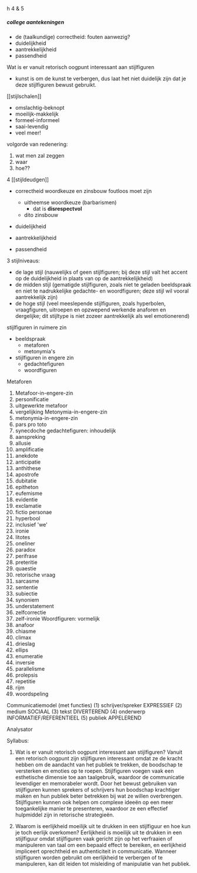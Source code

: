 h 4 & 5

##### college aantekeningen
- de (taalkundige) correctheid: fouten aanwezig?
- duidelijkheid
- aantrekkelijkheid
- passendheid

Wat is er vanuit retorisch oogpunt interessant aan stijlfiguren
- kunst is om de kunst te verbergen, dus laat het niet duidelijk zijn dat je deze stijlfiguren bewust gebruikt.













[[stijlschalen]]
- omslachtig-beknopt
- moeilijk-makkelijk
- formeel-informeel
- saai-levendig
- veel meer!

volgorde van redenering:
1. wat men zal zeggen
2. waar
3. hoe??

4 [[stijldeudgen]]
- correctheid
	woordkeuze en zinsbouw foutloos moet zijn
	- uitheemse woordkeuze (barbarismen)
		- dat is **disrespectvol**
	- dito zinsbouw

- duidelijkheid
- aantrekkelijkheid
- passendheid


3 stijlniveaus:
- de lage stijl (nauwelijks of geen stijlfiguren; bij deze stijl valt het accent op de duidelijkheid in plaats van op de aantrekkelijkheid)
- de midden stijl (gematigde stijlfiguren, zoals niet te geladen beeldspraak en niet te nadrukkelijke gedachte- en woordfiguren; deze stijl wil vooral aantrekkelijk zijn)
- de hoge stijl (veel meeslepende stijlfiguren, zoals hyperbolen, vraagfiguren, uitroepen en opzwepend werkende anaforen en dergelijke; dit stijltype is niet zozeer aantrekkelijk als wel emotionerend)

stijlfiguren in ruimere zin
- beeldspraak
	- metaforen
	- metonymia's
- stijlfiguren in engere zin
	- gedachtefiguren
	- woordfiguren

Metaforen
1. Metafoor-in-engere-zin
2. personificatie
3. uitgewerkte metafoor
4. vergelijking
Metonymia-in-engere-zin
5. metonymia-in-engere-zin
6. pars pro toto
7. synecdoche
gedachtefiguren: inhoudelijk
8. aanspreking
9. allusie
10. amplificatie
11. anekdote
12. anticipatie
13. anthithese
14. apostrofe
15. dubitatie
16. epitheton
17. eufemisme
18. evidentie
19. exclamatie
20. fictio personae
21. hyperbool
22. inclusief 'we'
23. ironie
24. litotes
25. oneliner
26. paradox
27. perifrase
28. preteritie
29. quaestie
30. retorische vraag
31. sarcasme
32. sententie
33. subiectie
34. synoniem
35. understatement
36. zelfcorrectie
37. zelf-ironie
Woordfiguren: vormelijk
38. anafoor
39. chiasme
40. climax
41. drieslag
42. ellips
43. enumeratie
44. inversie
45. parallelisme
46. prolepsis
47. repetitie
48. rijm
49. woordspeling

Communicatiemodel (met functies)
(1) schrijver/spreker EXPRESSIEF
(2) medium SOCIAAL
(3) tekst DIVERTEREND
(4) onderwerp INFORMATIEF/REFERENTIEEL
(5) publiek APPELEREND

Analysator



Syllabus:
1. Wat is er vanuit retorisch oogpunt interessant aan stijlfiguren? 
Vanuit een retorisch oogpunt zijn stijlfiguren interessant omdat ze de kracht hebben om de aandacht van het publiek te trekken, de boodschap te versterken en emoties op te roepen. Stijlfiguren voegen vaak een esthetische dimensie toe aan taalgebruik, waardoor de communicatie levendiger en memorabeler wordt. Door het bewust gebruiken van stijlfiguren kunnen sprekers of schrijvers hun boodschap krachtiger maken en hun publiek beter betrekken bij wat ze willen overbrengen. Stijlfiguren kunnen ook helpen om complexe ideeën op een meer toegankelijke manier te presenteren, waardoor ze een effectief hulpmiddel zijn in retorische strategieën.
    


2. Waarom is eerlijkheid moeilijk uit te drukken in een stijlfiguur en hoe kun je toch eerlijk overkomen?
Eerlijkheid is moeilijk uit te drukken in een stijlfiguur omdat stijlfiguren vaak gericht zijn op het verfraaien of manipuleren van taal om een bepaald effect te bereiken, en eerlijkheid impliceert oprechtheid en authenticiteit in communicatie. Wanneer stijlfiguren worden gebruikt om eerlijkheid te verbergen of te manipuleren, kan dit leiden tot misleiding of manipulatie van het publiek.